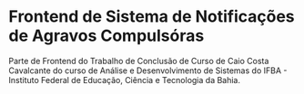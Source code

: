 
# Frontend de Sistema de Notificações de Agravos Compulsóras

Parte de Frontend do Trabalho de Conclusão de Curso de Caio Costa Cavalcante do curso de Análise e Desenvolvimento de Sistemas do IFBA - Instituto Federal de Educação, Ciência e Tecnologia da Bahia.

